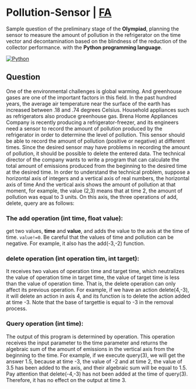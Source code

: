 # Pollution-Sensor | [FA](README-FA.md)
Sample question of the preliminary stage of the **Olympiad**, planning the sensor to measure the amount of pollution in the refrigerator on the time vector and decontamination based on the blindness of the reduction of the collector performance. with the **Python programming language**.

[![Python](https://img.shields.io/badge/python-%2320232a.svg?style=for-the-badge&logo=python)](https://github.com//prodbygodfather)

## Question
One of the environmental challenges is global warming. And greenhouse gases are one of the important factors in this field. In the past hundred years, the average air temperature near the surface of the earth has increased between .18 and .74 degrees Celsius. Household appliances such as refrigerators also produce greenhouse gas. Brena Home Appliances Company is recently producing a refrigerator-freezer, and its engineers need a sensor to record the amount of pollution produced by the refrigerator in order to determine the level of pollution. This sensor should be able to record the amount of pollution (positive or negative) at different times. Since the desired sensor may have problems in recording the amount of pollution, it should be possible to delete the entered data. The technical director of the company wants to write a program that can calculate the total amount of emissions produced from the beginning to the desired time at the desired time. In order to understand the technical problem, suppose a horizontal axis of integers and a vertical axis of real numbers, the horizontal axis of time And the vertical axis shows the amount of pollution at that moment, for example, the value (2,3) means that at time 2, the amount of pollution was equal to 3 units. On this axis, the three operations of add, delete, query are as follows:

### The add operation (int time, float value):
get two values, **time** and **value**, and adds the value to the axis at the time of time. `value!=0`. Be careful that the values of time and pollution can be negative. For example, it also has the add(-3,-2) function.

### delete operation (int operation tim, int target):
  It receives two values of operation time and target time, which neutralizes the value of operation time in target time, the value of target time is less than the value of operation time. That is, the delete operation can only affect its previous operation. For example, if we have an action delete(4,-3), it will delete an action in axis 4, and its function is to delete the action added at time -3. Note that the base of targettie is equal to -3 in the removal process.
  
### Query operation (int time):
The output of this program is determined by operation. This operation receives the input parameter to the time parameter and returns the algebraic sum of the amount of emissions in the vertical axis from the beginning to the time. For example, if we execute query(3), we will get the answer 1.5, because at time -3, the value of -2 and at time 2, the value of 3.5 has been added to the axis, and their algebraic sum will be equal to 1.5. Pay attention that delete(-4,-3) has not been added at the time of query(3). Therefore, it has no effect on the output at time 3.
